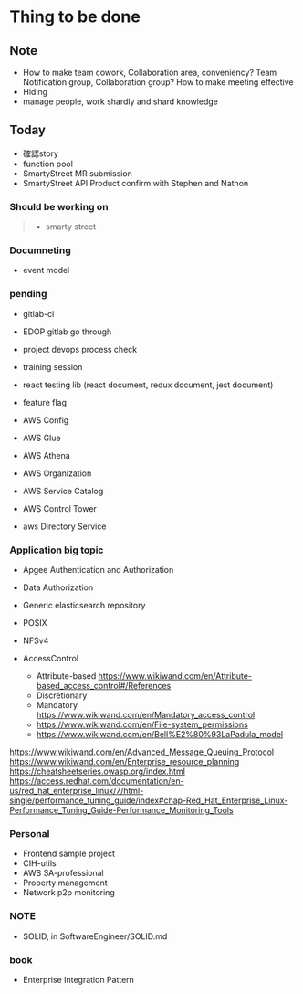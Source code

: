 # Thing to be done

## Note

- How to make team cowork, Collaboration area, conveniency? Team Notification group, Collaboration group? How to make meeting effective
- Hiding
- manage people, work shardly and shard knowledge

## Today

- 確認story
- function pool
- SmartyStreet MR submission
- SmartyStreet API Product confirm with Stephen and Nathon

### Should be working on

> - smarty street

### Documneting

- event model

### pending

- gitlab-ci
- EDOP gitlab go through
- project devops process check
- training session
- react testing lib (react document, redux document, jest document)
- feature flag

- AWS Config
- AWS Glue
- AWS Athena
- AWS Organization
- AWS Service Catalog
- AWS Control Tower
- aws Directory Service

### Application big topic

- Apgee Authentication and Authorization
- Data Authorization
- Generic elasticsearch repository
- POSIX
- NFSv4

- AccessControl
  - Attribute-based <https://www.wikiwand.com/en/Attribute-based_access_control#/References>
  - Discretionary
  - Mandatory <https://www.wikiwand.com/en/Mandatory_access_control>
  - <https://www.wikiwand.com/en/File-system_permissions>
  - <https://www.wikiwand.com/en/Bell%E2%80%93LaPadula_model>

<https://www.wikiwand.com/en/Advanced_Message_Queuing_Protocol>
<https://www.wikiwand.com/en/Enterprise_resource_planning>
<https://cheatsheetseries.owasp.org/index.html>
<https://access.redhat.com/documentation/en-us/red_hat_enterprise_linux/7/html-single/performance_tuning_guide/index#chap-Red_Hat_Enterprise_Linux-Performance_Tuning_Guide-Performance_Monitoring_Tools>

### Personal

- Frontend sample project
- CIH-utils
- AWS SA-professional
- Property management
- Network p2p monitoring

### NOTE

- SOLID, in SoftwareEngineer/SOLID.md

### book

- Enterprise Integration Pattern

